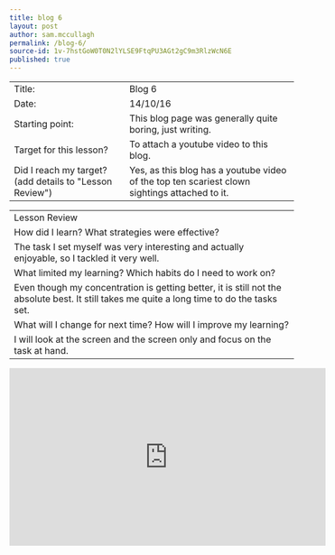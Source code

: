 ```yaml
---
title: blog 6
layout: post
author: sam.mccullagh
permalink: /blog-6/
source-id: 1v-7hstGoW0T0N2lYLSE9FtqPU3AGt2gC9m3RlzWcN6E
published: true
---
```

<table>
  <tr>
    <td>Title:</td>
    <td>Blog 6</td>
  </tr>
  <tr>
    <td>Date:</td>
    <td>14/10/16</td>
  </tr>
  <tr>
    <td>Starting point:</td>
    <td>This blog page was generally quite boring, just writing.</td>
  </tr>
  <tr>
    <td>Target for this lesson?</td>
    <td>To attach a youtube video to this blog.</td>
  </tr>
  <tr>
    <td>Did I reach my target? 
(add details to "Lesson Review")</td>
    <td>Yes, as this blog has a youtube video of the top ten scariest clown sightings attached to it.</td>
  </tr>
</table>


<table>
  <tr>
    <td>Lesson Review</td>
  </tr>
  <tr>
    <td>How did I learn? What strategies were effective? </td>
  </tr>
  <tr>
    <td>The task I set myself was very interesting and actually enjoyable, so I tackled it very well.</td>
  </tr>
  <tr>
    <td>What limited my learning? Which habits do I need to work on? </td>
  </tr>
  <tr>
    <td>Even though my concentration is getting better, it is still not the absolute best. It still takes me quite a long time to do the tasks set.</td>
  </tr>
  <tr>
    <td>What will I change for next time? How will I improve my learning?</td>
  </tr>
  <tr>
    <td>I will look at the screen and the screen only and focus on the task at hand.</td>
  </tr>
</table>

<iframe width="560" height="315" src="https://www.youtube.com/embed/ZTomuKq3n_k" frameborder="0" allowfullscreen></iframe>
